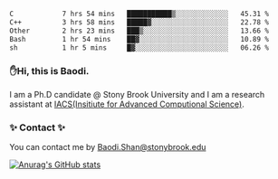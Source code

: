 <!--START_SECTION:waka-->

```txt
C            7 hrs 54 mins   ███████████▒░░░░░░░░░░░░░   45.31 %
C++          3 hrs 58 mins   █████▓░░░░░░░░░░░░░░░░░░░   22.78 %
Other        2 hrs 23 mins   ███▒░░░░░░░░░░░░░░░░░░░░░   13.66 %
Bash         1 hr 54 mins    ██▓░░░░░░░░░░░░░░░░░░░░░░   10.89 %
sh           1 hr 5 mins     █▓░░░░░░░░░░░░░░░░░░░░░░░   06.26 %
```

<!--END_SECTION:waka-->

### ✋Hi, this is Baodi. 

I am a Ph.D candidate @ Stony Brook University and I am a research assistant at [IACS(Insitiute for Advanced Computional Science)](https://iacs.stonybrook.edu/).

### ✨ Contact ✨

You can contact me by [Baodi.Shan@stonybrook.edu](mailto:Baodi.Shan@stonybrook.edu)

[![Anurag's GitHub stats](https://github-readme-stats.vercel.app/api?username=lwshanbd&theme=jolly&show_icons=true&count_private=true&include_all_commits=true)](https://github.com/anuraghazra/github-readme-stats)



<!--
**lwshanbd/lwshanbd** is a ✨ _special_ ✨ repository because its `README.md` (this file) appears on your GitHub profile.

Here are some ideas to get you started:

- 🔭 I’m currently working on ...
- 🌱 I’m currently learning ...
- 👯 I’m looking to collaborate on ...
- 🤔 I’m looking for help with ...
- 💬 Ask me about ...
- 📫 How to reach me: ...
- 😄 Pronouns: ...
- ⚡ Fun fact: ...
-->
